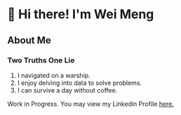 # 👋 Hi there! I'm Wei Meng 

## About Me

### Two Truths One Lie

1. I navigated on a warship.
2. I enjoy delving into data to solve problems.
3. I can survive a day without coffee.

Work in Progress. You may view my Linkedin Profile [here.](https://www.linkedin.com/in/weimengng/)


